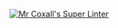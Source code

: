 [![Mr Coxall's Super Linter](https://github.com/ICS3U-C-Programming-GustavI/Unit2-01/workflows/Mr%20Coxall's%20Super%20Linter/badge.svg)](https://github.com/ICS3U-C-Programming-GustavI/Unit2-01/actions/)
